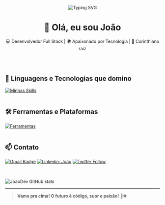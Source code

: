 <p align="center">
  <img src="https://readme-typing-svg.demolab.com?font=Fira+Code&pause=1000&color=22D3EE&center=true&vCenter=true&width=440&lines=Jo%C3%A3o+Lima+-+Desenvolvedor+Full+Stack;Curitibano+por+op%C3%A7%C3%A3o%2C+Corinthiano+por+paix%C3%A3o;Apaixonado+por+tecnologia+e+c%C3%B3digo!" alt="Typing SVG" />
</p>




<h1 align="center">👋 Olá, eu sou João</h1>

<p align="center">
  💻 Desenvolvedor Full Stack | 🌍 Apaixonado por Tecnologia | 🖤 Corinthiano raiz
</p><br><br>

## 🚀 Linguagens e Tecnologias que domino

[![Minhas Skills](https://skillicons.dev/icons?i=nodejs,javascript,typescript,react,html,css,mongodb)](https://skillicons.dev)
<br><br>

## 🛠️ Ferramentas e Plataformas

[![Ferramentas](https://skillicons.dev/icons?i=vscode,git,github)](https://skillicons.dev)
<br><br>

## 📫 Contato

[![Gmail Badge](https://img.shields.io/badge/-joaoedulima@gmail.com-006bed?style=flat-square&logo=Gmail&logoColor=white&link=mailto:joaoedulima@gmail.com)](mailto:joaoedulima@gmail.com)
[![Linkedin: João](https://img.shields.io/badge/-joaoeduardolima-blue?style=flat-square&logo=Linkedin&logoColor=white&link=https://www.linkedin.com/in/joaoeduardolima/)](https://www.linkedin.com/in/joaoeduardolima/)
[![Twitter Follow](https://img.shields.io/twitter/follow/oTuc4no)](https://x.com/oTuc4no)  
<br><br>

![JoaoDev GitHub stats](https://github-readme-stats.vercel.app/api?username=joaoelima&show_icons=true&theme=radical)


---


> **Vamo pra cima! O futuro é código, suor e paixão!** 🚀⚽️
